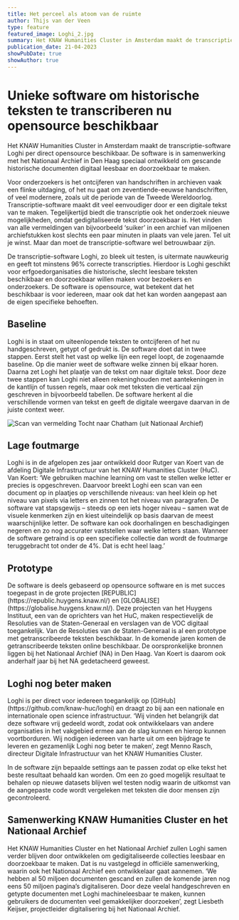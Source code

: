 ```yaml
---
title: Het perceel als atoom van de ruimte
author: Thijs van der Veen
type: feature
featured_image: Loghi_2.jpg
summary: Het KNAW Humanities Cluster in Amsterdam maakt de transcriptie-software Loghi per direct opensource beschikbaar. De software is in samenwerking met het Nationaal Archief in Den Haag speciaal ontwikkeld om gescande historische documenten digitaal leesbaar en doorzoekbaar te maken.
publication_date: 21-04-2023
showPubDate: true
showAuthor: true
---
```


<h1>Unieke software om historische teksten te transcriberen nu opensource beschikbaar</h1>

Het KNAW Humanities Cluster in Amsterdam maakt de transcriptie-software Loghi per direct opensource beschikbaar. De software is in samenwerking met het Nationaal Archief in Den Haag speciaal ontwikkeld om gescande historische documenten digitaal leesbaar en doorzoekbaar te maken.

Voor onderzoekers is het ontcijferen van handschriften in archieven vaak een flinke uitdaging, of het nu gaat om zeventiende-eeuwse handschriften, of veel modernere, zoals uit de periode van de Tweede Wereldoorlog. Transcriptie-software maakt dit veel eenvoudiger door er een digitale tekst van te maken. Tegelijkertijd biedt die transcriptie ook het onderzoek nieuwe mogelijkheden, omdat gedigitaliseerde tekst doorzoekbaar is. Het vinden van alle vermeldingen van bijvoorbeeld ‘suiker’ in een archief van miljoenen archiefstukken kost slechts een paar minuten in plaats van vele jaren. Tel uit je winst. Maar dan moet de transcriptie-software wel betrouwbaar zijn.

De transcriptie-software Loghi, zo bleek uit testen, is uitermate nauwkeurig en geeft tot minstens 96% correcte transcripties. Hierdoor is Loghi geschikt voor erfgoedorganisaties die historische, slecht leesbare teksten beschikbaar en doorzoekbaar willen maken voor bezoekers en onderzoekers. De software is opensource, wat betekent dat het beschikbaar is voor iedereen, maar ook dat het kan worden aangepast aan de eigen specifieke behoeften.

<h2>Baseline</h2>
Loghi is in staat om uiteenlopende teksten te ontcijferen of het nu handgeschreven, getypt of gedrukt is. De software doet dat in twee stappen. Eerst stelt het vast op welke lijn een regel loopt, de zogenaamde baseline. Op die manier weet de software welke zinnen bij elkaar horen. Daarna zet Loghi het plaatje van de tekst om naar digitale tekst. Door deze twee stappen kan Loghi niet alleen rekeninghouden met aantekeningen in de kantlijn of tussen regels, maar ook met teksten die verticaal zijn geschreven in bijvoorbeeld tabellen. De software herkent al die verschillende vormen van tekst en geeft de digitale weergave daarvan in de juiste context weer.

![Scan van vermelding Tocht naar Chatham (uit Nationaal Archief)](images/Loghi_2.jpg)

<h2>Lage foutmarge</h2>
Loghi is in de afgelopen zes jaar ontwikkeld door Rutger van Koert van de afdeling Digitale Infrastructuur van het KNAW Humanities Cluster (HuC). Van Koert: ‘We gebruiken machine learning om vast te stellen welke letter er precies is opgeschreven. Daarvoor breekt Loghi een scan van een document op in plaatjes op verschillende niveaus: van heel klein op het niveau van pixels via letters en zinnen tot het niveau van paragrafen. De software vat stapsgewijs – steeds op een iets hoger niveau – samen wat de visuele kenmerken zijn en kiest uiteindelijk op basis daarvan de meest waarschijnlijke letter. De software kan ook doorhalingen en beschadigingen negeren en zo nog accurater vaststellen waar welke letters staan. Wanneer de software getraind is op een specifieke collectie dan wordt de foutmarge teruggebracht tot onder de 4%. Dat is echt heel laag.’

<h2>Prototype</h2>
De software is deels gebaseerd op opensource software en is met succes toegepast in de grote projecten [REPUBLIC](https://republic.huygens.knaw.nl/) en [GLOBALISE](https://globalise.huygens.knaw.nl/). Deze projecten van het Huygens Instituut, een van de oprichters van het HuC, maken respectievelijk de Resoluties van de Staten-Generaal en verslagen van de VOC digitaal toegankelijk. Van de Resoluties van de Staten-Generaal is al een prototype met getranscribeerde teksten beschikbaar. In de komende jaren komen de getranscribeerde teksten online beschikbaar. De oorspronkelijke bronnen liggen bij het Nationaal Archief (NA) in Den Haag. Van Koert is daarom ook anderhalf jaar bij het NA gedetacheerd geweest.

<h2>Loghi nog beter maken</h2>
Loghi is per direct voor iedereen toegankelijk op [GitHub](https://github.com/knaw-huc/loghi) en draagt zo bij aan een nationale en internationale open science infrastructuur. ‘Wij vinden het belangrijk dat deze software vrij gedeeld wordt, zodat ook ontwikkelaars van andere organisaties in het vakgebied ermee aan de slag kunnen en hierop kunnen voortborduren. Wij nodigen iedereen van harte uit om een bijdrage te leveren en gezamenlijk Loghi nog beter te maken’, zegt Menno Rasch, directeur Digitale Infrastructuur van het KNAW Humanities Cluster.

In de software zijn bepaalde settings aan te passen zodat op elke tekst het beste resultaat behaald kan worden. Om een zo goed mogelijk resultaat te behalen op nieuwe datasets blijven wel testen nodig waarin de uitkomst van de aangepaste code wordt vergeleken met teksten die door mensen zijn gecontroleerd.

<h2>Samenwerking KNAW Humanities Cluster en het Nationaal Archief</h2>
Het KNAW Humanities Cluster en het Nationaal Archief zullen Loghi samen verder blijven door ontwikkelen om gedigitaliseerde collecties leesbaar en doorzoekbaar te maken. Dat is nu vastgelegd in officiële samenwerking, waarin ook het Nationaal Archief een ontwikkelaar gaat aannemen. ‘We hebben al 50 miljoen documenten gescand en zullen de komende jaren nog eens 50 miljoen pagina’s digitaliseren. Door deze veelal handgeschreven en getypte documenten met Loghi machineleesbaar te maken, kunnen gebruikers de documenten veel gemakkelijker doorzoeken’, zegt Liesbeth Keijser, projectleider digitalisering bij het Nationaal Archief.

